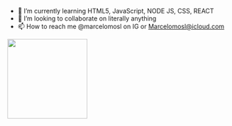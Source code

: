 - 🌱 I’m currently learning HTML5, JavaScript, NODE JS, CSS, REACT
- 💞️ I’m looking to collaborate on literally anything
- 📫 How to reach me @marcelomosl on IG or Marcelomosl@icloud.com 
<div>
<a href="https://github.com/MarceloMosl"><img height="180em" src="https://github-readme-stats.vercel.app/api?username=MarceloMosl&show_icons=true&theme=outrun&include_all_commits=true&count_private=true&disable_animations=false"/>
  </div>
